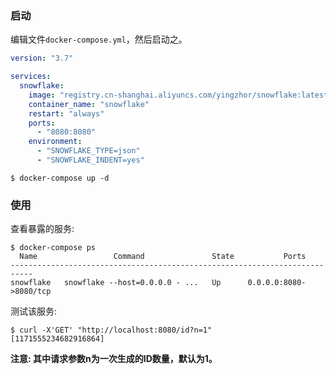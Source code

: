 ### 启动

编辑文件`docker-compose.yml`，然后启动之。

```yaml
version: "3.7"

services:
  snowflake:
    image: "registry.cn-shanghai.aliyuncs.com/yingzhor/snowflake:latest"
    container_name: "snowflake"
    restart: "always"
    ports:
      - "8080:8080"
    environment:
      - "SNOWFLAKE_TYPE=json"
      - "SNOWFLAKE_INDENT=yes"
```

```
$ docker-compose up -d
```

### 使用

查看暴露的服务:

```
$ docker-compose ps
  Name                 Command               State           Ports
---------------------------------------------------------------------------
snowflake   snowflake --host=0.0.0.0 - ...   Up      0.0.0.0:8080->8080/tcp
```

测试该服务:

```
$ curl -X'GET' "http://localhost:8080/id?n=1"
[1171555234682916864]
```

**注意: 其中请求参数n为一次生成的ID数量，默认为1。**
